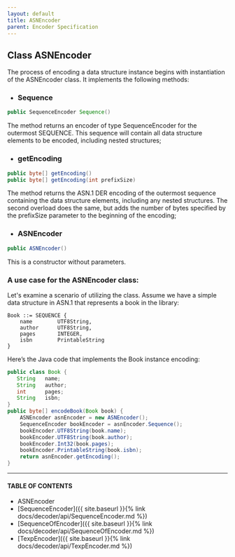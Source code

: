 ```yaml
---
layout: default
title: ASNEncoder
parent: Encoder Specification
---
```


## Class ASNEncoder

The process of encoding a data structure instance begins with instantiation of the <span class="datatype">ASNEncoder</span> class. It implements the following methods:

- ### <span class="method">Sequence</span>  
```java
public SequenceEncoder Sequence()
```
The method returns an encoder of type SequenceEncoder for the outermost SEQUENCE. This sequence will contain all data structure elements to be encoded, including nested structures;

- ### <span class="method">getEncoding</span>  
```java
public byte[] getEncoding()
public byte[] getEncoding(int prefixSize)
```
The method returns the ASN.1 DER encoding of the outermost sequence containing the data structure elements, including any nested structures. The second overload does the same, but adds the number of bytes specified by the prefixSize parameter to the beginning of the encoding;

- ### <span class="method">ASNEncoder</span>  
```java
public ASNEncoder()
```
This is a constructor without parameters.

### A use case for the ASNEncoder class:

Let's examine a scenario of utilizing the class. Assume we have a simple data structure in ASN.1 that represents a book in the library:
```
Book ::= SEQUENCE {
	name		UTF8String,
	author		UTF8String,
	pages		INTEGER,
	isbn		PrintableString
}
```
Here’s the Java code that implements the Book instance encoding:

```java
public class Book {
   String	name;
   String	author;
   int		pages;
   String	isbn;
}
public byte[] encodeBook(Book book) {
	ASNEncoder asnEncoder = new ASNEncoder();
	SequenceEncoder bookEncoder = asnEncoder.Sequence();		
	bookEncoder.UTF8String(book.name);
	bookEncoder.UTF8String(book.author);
	bookEncoder.Int32(book.pages);
	bookEncoder.PrintableString(book.isbn);		
	return asnEncoder.getEncoding();
}
```

---
#### TABLE OF CONTENTS
* ASNEncoder
* [SequenceEncoder]({{ site.baseurl }}{% link docs/decoder/api/SequenceEncoder.md %})
* [SequenceOfEncoder]({{ site.baseurl }}{% link docs/decoder/api/SequenceOfEncoder.md %})
* [TexpEncoder]({{ site.baseurl }}{% link docs/decoder/api/TexpEncoder.md %})